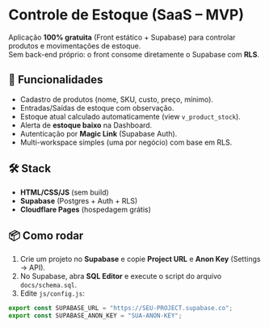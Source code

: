 # Controle de Estoque (SaaS – MVP)

Aplicação **100% gratuita** (Front estático + Supabase) para controlar produtos e movimentações de estoque.  
Sem back-end próprio: o front consome diretamente o Supabase com **RLS**.

## 🚀 Funcionalidades
- Cadastro de produtos (nome, SKU, custo, preço, mínimo).
- Entradas/Saídas de estoque com observação.
- Estoque atual calculado automaticamente (view `v_product_stock`).
- Alerta de **estoque baixo** na Dashboard.
- Autenticação por **Magic Link** (Supabase Auth).
- Multi-workspace simples (uma por negócio) com base em RLS.

## 🛠 Stack
- **HTML/CSS/JS** (sem build)
- **Supabase** (Postgres + Auth + RLS)
- **Cloudflare Pages** (hospedagem grátis)

## 📦 Como rodar
1. Crie um projeto no **Supabase** e copie **Project URL** e **Anon Key** (Settings → API).
2. No Supabase, abra **SQL Editor** e execute o script do arquivo `docs/schema.sql`.
3. Edite `js/config.js`:
```js
export const SUPABASE_URL = "https://SEU-PROJECT.supabase.co";
export const SUPABASE_ANON_KEY = "SUA-ANON-KEY";
